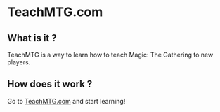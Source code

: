 # TeachMTG.com #

## What is it ? ##

TeachMTG is a way to learn how to teach Magic: The Gathering to new players.

## How does it work ? ##

Go to [TeachMTG.com](http://teachmtg.com) and start learning!